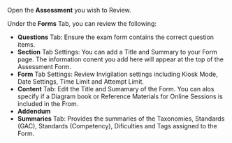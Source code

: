 Open the **Assessment** you wish to Review.

Under the **Forms** Tab, you can review the following:
- **Questions** Tab: Ensure the exam form contains the correct question items.
- **Section** Tab Settings: You can add a Title and Summary to your Form page. The information conent you add here will appear at the top of the Assessment Form.
- **Form** Tab Settings: Review Invigilation settings including Kiosk Mode, Date Settings, Time Limit and Attempt Limit. 
- **Content** Tab: Edit the Title and Sumamary of the Form. You can alos specify if a Diagram book or Reference Materials for Online Sessions is included in the From.
- **Addendum**
- **Summaries** Tab:  Provides the summaries of the Taxonomies, Standards (GAC), Standards (Competency), Dificulties and Tags assigned to the Form.